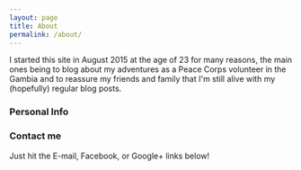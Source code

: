 ```yaml
---
layout: page
title: About
permalink: /about/
---
```


I started this site in August 2015 at the age of 23 for many reasons, the main ones being to blog about my adventures as a Peace Corps volunteer in the Gambia and to reassure my friends and family that I'm still alive with my (hopefully) regular blog posts.

### Personal Info



### Contact me

Just hit the E-mail, Facebook, or Google+ links below!
